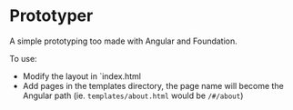 Prototyper
==========

A simple prototyping too made with Angular and Foundation.

To use:

- Modify the layout in `index.html
- Add pages in the templates directory, the page name will become the Angular path (ie. `templates/about.html` would be `/#/about`)
